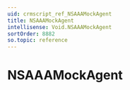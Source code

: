 ```yaml
---
uid: crmscript_ref_NSAAAMockAgent
title: NSAAAMockAgent
intellisense: Void.NSAAAMockAgent
sortOrder: 8882
so.topic: reference
---
```


# NSAAAMockAgent
